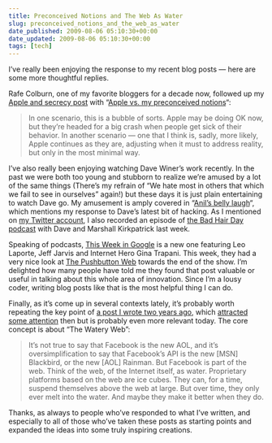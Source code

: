 ```yaml
---
title: Preconceived Notions and The Web As Water
slug: preconceived_notions_and_the_web_as_water
date_published: 2009-08-06 05:10:30+00:00
date_updated: 2009-08-06 05:10:30+00:00
tags: [tech]
---
```

I’ve really been enjoying the response to my recent blog posts — here are some more thoughtful replies.

Rafe Colburn, one of my favorite bloggers for a decade now, followed up my [Apple and secrecy post](/2009/07/apple-secrecy-does-not-scale.html) with “[Apple vs. my preconceived notions](http://rc3.org/2009/08/01/apple-vs-my-preconceived-notions/)“:

> In one scenario, this is a bubble of sorts. Apple may be doing OK now, but they’re headed for a big crash when people get sick of their behavior. In another scenario — one that I think is, sadly, more likely, Apple continues as they are, adjusting when it must to address reality, but only in the most minimal way.

I’ve also really been enjoying watching Dave Winer’s work recently. In the past we were both too young and stubborn to realize we’re amused by a lot of the same things (There’s my refrain of “We hate most in others that which we fail to see in ourselves” again!) but these days it is just plain entertaining to watch Dave go. My amusement is amply covered in “[Anil’s belly laugh](http://www.scripting.com/stories/2009/08/04/anilsBellyLaugh.html)“, which mentions my response to Dave’s latest bit of hacking. As I mentioned on [my Twitter account](http://twitter.com/anildash), I also recorded an episode of [the Bad Hair Day podcast](http://badhair.us/2009/07/31/00025.html) with Dave and Marshall Kirkpatrick last week.

Speaking of podcasts, [This Week in Google](http://www.twit.tv/twig) is a new one featuring Leo Laporte, Jeff Jarvis and Internet Hero Gina Trapani. This week, they had a very nice look at [The Pushbutton Web](/2009/07/the-pushbutton-web-realtime-becomes-real.html) towards the end of the show. I’m delighted how many people have told me they found that post valuable or useful in talking about this whole area of innovation. Since I’m a lousy coder, writing blog posts like that is the most helpful thing I can do.

Finally, as it’s come up in several contexts lately, it’s probably worth repeating the key point of [a post I wrote two years ago](/2007/10/rainman-blackbird-facebook-and-the-new-tables.html), which [attracted some attention](http://www.techcrunch.com/2007/10/09/facebook-versus-the-web/) then but is probably even more relevant today. The core concept is about “The Watery Web”:

> It’s not true to say that Facebook is the new AOL, and it’s oversimplification to say that Facebook’s API is the new [MSN] Blackbird, or the new [AOL] Rainman. But Facebook is part of the web. Think of the web, of the Internet itself, as water. Proprietary platforms based on the web are ice cubes. They can, for a time, suspend themselves above the web at large. But over time, they only ever melt into the water. And maybe they make it better when they do.

Thanks, as always to people who’ve responded to what I’ve written, and especially to all of those who’ve taken these posts as starting points and expanded the ideas into some truly inspiring creations.
